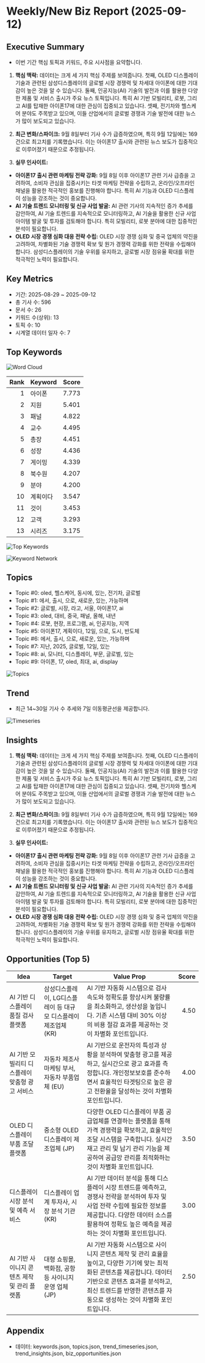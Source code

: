 # Weekly/New Biz Report (2025-09-12)

## Executive Summary

- 이번 기간 핵심 토픽과 키워드, 주요 시사점을 요약합니다.

1. **핵심 맥락:**  데이터는 크게 세 가지 핵심 주제를 보여줍니다. 첫째,  OLED 디스플레이 기술과 관련된 삼성디스플레이의 글로벌 시장 경쟁력 및  차세대 아이폰에 대한 기대감이 높은 것을 알 수 있습니다. 둘째, 인공지능(AI) 기술의 발전과 이를 활용한 다양한 제품 및 서비스 출시가 주요 뉴스 토픽입니다. 특히 AI 기반 모빌리티, 로봇, 그리고 AI를 탑재한 아이폰17에 대한 관심이 집중되고 있습니다. 셋째,  전기차와 헬스케어 분야도 주목받고 있으며, 이들 산업에서의 글로벌 경쟁과 기술 발전에 대한 뉴스가 많이 보도되고 있습니다.


2. **최근 변화/스파이크:** 9월 8일부터 기사 수가 급증하였으며, 특히 9월 12일에는 169건으로 최고치를 기록했습니다. 이는 아이폰17 출시와 관련된 뉴스 보도가 집중적으로 이루어졌기 때문으로 추정됩니다.


3. **실무 인사이트:**

* **아이폰17 출시 관련 마케팅 전략 강화:** 9월 8일 이후 아이폰17 관련 기사 급증을 고려하여,  소비자 관심을 집중시키는 타겟 마케팅 전략을 수립하고,  온라인/오프라인 채널을 활용한 적극적인 홍보를 진행해야 합니다.  특히 AI 기능과 OLED 디스플레이 성능을 강조하는 것이 중요합니다.
* **AI 기술 트렌드 모니터링 및 신규 사업 발굴:**  AI 관련 기사의 지속적인 증가 추세를 감안하여,  AI 기술 트렌드를 지속적으로 모니터링하고,  AI 기술을 활용한 신규 사업 아이템 발굴 및 투자를 검토해야 합니다. 특히 모빌리티, 로봇 분야에 대한 집중적인 분석이 필요합니다.
* **OLED 시장 경쟁 심화 대응 전략 수립:**  OLED 시장 경쟁 심화 및 중국 업체의 약진을 고려하여,  차별화된 기술 경쟁력 확보 및 원가 경쟁력 강화를 위한 전략을 수립해야 합니다.  삼성디스플레이의 기술 우위를 유지하고,  글로벌 시장 점유율 확대를 위한 적극적인 노력이 필요합니다.

## Key Metrics

- 기간: 2025-08-29 ~ 2025-09-12
- 총 기사 수: 596
- 문서 수: 26
- 키워드 수(상위): 13
- 토픽 수: 10
- 시계열 데이터 일자 수: 7

## Top Keywords

![Word Cloud](fig/wordcloud.png)

| Rank | Keyword | Score |
|---:|---|---:|
| 1 | 아이폰 | 7.773 |
| 2 | 지원 | 5.401 |
| 3 | 패널 | 4.822 |
| 4 | 교수 | 4.495 |
| 5 | 총장 | 4.451 |
| 6 | 성장 | 4.436 |
| 7 | 게이밍 | 4.339 |
| 8 | 북수원 | 4.207 |
| 9 | 분야 | 4.200 |
| 10 | 계획이다 | 3.547 |
| 11 | 것이 | 3.453 |
| 12 | 고객 | 3.293 |
| 13 | 시리즈 | 3.175 |

![Top Keywords](fig/top_keywords.png)

![Keyword Network](fig/keyword_network.png)

## Topics

- Topic #0: oled, 헬스케어, 동시에, 있는, 전기차, 글로벌
- Topic #1: 에서, 출시, 으로, 새로운, 있는, 가능하며
- Topic #2: 글로벌, 시장, 라고, 서울, 아이폰17, ai
- Topic #3: oled, 대비, 중국, 패널, 올해, 내년
- Topic #4: 로봇, 현장, 프로그램, ai, 인공지능, 지역
- Topic #5: 아이폰17, 계획이다, 12일, 으로, 도시, 반도체
- Topic #6: 에서, 출시, 으로, 새로운, 있는, 가능하며
- Topic #7: 지난, 2025, 글로벌, 12일, 있는
- Topic #8: ai, 모니터, 디스플레이, 부문, 글로벌, 있는
- Topic #9: 아이폰, 17, oled, 최대, ai, display

![Topics](fig/topics.png)

## Trend

- 최근 14~30일 기사 수 추세와 7일 이동평균선을 제공합니다.

![Timeseries](fig/timeseries.png)

## Insights

1. **핵심 맥락:**  데이터는 크게 세 가지 핵심 주제를 보여줍니다. 첫째,  OLED 디스플레이 기술과 관련된 삼성디스플레이의 글로벌 시장 경쟁력 및  차세대 아이폰에 대한 기대감이 높은 것을 알 수 있습니다. 둘째, 인공지능(AI) 기술의 발전과 이를 활용한 다양한 제품 및 서비스 출시가 주요 뉴스 토픽입니다. 특히 AI 기반 모빌리티, 로봇, 그리고 AI를 탑재한 아이폰17에 대한 관심이 집중되고 있습니다. 셋째,  전기차와 헬스케어 분야도 주목받고 있으며, 이들 산업에서의 글로벌 경쟁과 기술 발전에 대한 뉴스가 많이 보도되고 있습니다.


2. **최근 변화/스파이크:** 9월 8일부터 기사 수가 급증하였으며, 특히 9월 12일에는 169건으로 최고치를 기록했습니다. 이는 아이폰17 출시와 관련된 뉴스 보도가 집중적으로 이루어졌기 때문으로 추정됩니다.


3. **실무 인사이트:**

* **아이폰17 출시 관련 마케팅 전략 강화:** 9월 8일 이후 아이폰17 관련 기사 급증을 고려하여,  소비자 관심을 집중시키는 타겟 마케팅 전략을 수립하고,  온라인/오프라인 채널을 활용한 적극적인 홍보를 진행해야 합니다.  특히 AI 기능과 OLED 디스플레이 성능을 강조하는 것이 중요합니다.
* **AI 기술 트렌드 모니터링 및 신규 사업 발굴:**  AI 관련 기사의 지속적인 증가 추세를 감안하여,  AI 기술 트렌드를 지속적으로 모니터링하고,  AI 기술을 활용한 신규 사업 아이템 발굴 및 투자를 검토해야 합니다. 특히 모빌리티, 로봇 분야에 대한 집중적인 분석이 필요합니다.
* **OLED 시장 경쟁 심화 대응 전략 수립:**  OLED 시장 경쟁 심화 및 중국 업체의 약진을 고려하여,  차별화된 기술 경쟁력 확보 및 원가 경쟁력 강화를 위한 전략을 수립해야 합니다.  삼성디스플레이의 기술 우위를 유지하고,  글로벌 시장 점유율 확대를 위한 적극적인 노력이 필요합니다.

## Opportunities (Top 5)

| Idea | Target | Value Prop | Score |
|---|---|---|---:|
| AI 기반 디스플레이 품질 검사 플랫폼 | 삼성디스플레이, LG디스플레이 등 대규모 디스플레이 제조업체 (KR) | AI 기반 자동화 시스템으로 검사 속도와 정확도를 향상시켜 불량률을 최소화하고, 생산성을 높입니다.  기존 시스템 대비 30% 이상의 비용 절감 효과를 제공하는 것이 차별화 포인트입니다. | 4.50 |
| AI 기반 모빌리티 디스플레이 맞춤형 광고 서비스 | 자동차 제조사 마케팅 부서, 자동차 부품업체 (EU) | AI 기반으로 운전자의 특성과 상황을 분석하여 맞춤형 광고를 제공하고, 실시간으로 광고 효과를 측정합니다.  개인정보보호를 준수하면서 효율적인 타겟팅으로 높은 광고 전환율을 달성하는 것이 차별화 포인트입니다. | 4.00 |
| OLED 디스플레이 부품 조달 플랫폼 | 중소형 OLED 디스플레이 제조업체 (JP) | 다양한 OLED 디스플레이 부품 공급업체를 연결하는 플랫폼을 통해 가격 경쟁력을 확보하고, 효율적인 조달 시스템을 구축합니다.  실시간 재고 관리 및 납기 관리 기능을 제공하여 공급망 관리를 최적화하는 것이 차별화 포인트입니다. | 3.50 |
| 디스플레이 시장 분석 및 예측 서비스 | 디스플레이 업계 투자사, 시장 분석 기관 (KR) | AI 기반 데이터 분석을 통해 디스플레이 시장 트렌드를 예측하고, 경쟁사 전략을 분석하여  투자 및 사업 전략 수립에 필요한 정보를 제공합니다.  다양한 데이터 소스를 활용하여 정확도 높은 예측을 제공하는 것이 차별화 포인트입니다. | 3.00 |
| AI 기반 사이니지 콘텐츠 제작 및 관리 플랫폼 | 대형 쇼핑몰, 백화점, 공항 등 사이니지 운영 업체 (JP) | AI 기반 자동화 시스템으로 사이니지 콘텐츠 제작 및 관리 효율을 높이고,  다양한 기기에 맞는 최적화된 콘텐츠를 제공합니다.  데이터 기반으로 콘텐츠 효과를 분석하고,  최신 트렌드를 반영한 콘텐츠를 자동으로 생성하는 것이 차별화 포인트입니다. | 2.50 |

## Appendix

- 데이터: keywords.json, topics.json, trend_timeseries.json, trend_insights.json, biz_opportunities.json